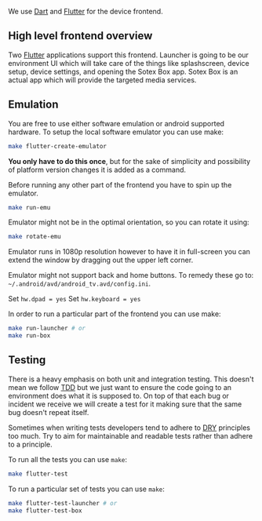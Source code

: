 We use [Dart](https://dart.dev/guides) and [Flutter](https://docs.flutter.dev/) for the device frontend.

## High level frontend overview

Two [Flutter](https://docs.flutter.dev/) applications support this frontend.
Launcher is going to be our environment UI which will take care of the things like splashscreen, device setup, device settings, and opening the Sotex Box app.
Sotex Box is an actual app which will provide the targeted media services.

## Emulation

You are free to use either software emulation or android supported hardware. To setup the local software emulator you can use make:
```bash
make flutter-create-emulator
```
**You only have to do this once**, but for the sake of simplicity and possibility of platform version changes it is added as a command.

Before running any other part of the frontend you have to spin up the emulator.
```bash
make run-emu
```

Emulator might not be in the optimal orientation, so you can rotate it using:
```bash
make rotate-emu
```

Emulator runs in 1080p resolution however to have it in full-screen you can extend the window
by dragging out the upper left corner.

Emulator might not support back and home buttons. To remedy these go to: ```~/.android/avd/android_tv.avd/config.ini```.

Set ```hw.dpad = yes```
Set ```hw.keyboard = yes```

In order to run a particular part of the frontend you can use make:

```bash
make run-launcher # or
make run-box
```

## Testing

There is a heavy emphasis on both unit and integration testing. This doesn't mean we follow [TDD](https://en.wikipedia.org/wiki/Test-driven_development) but we just want to ensure the code going to an environment does what it is supposed to. On top of that each bug or incident we receive we will create a test for it making sure that the same bug doesn't repeat itself.

Sometimes when writing tests developers tend to adhere to [DRY](https://en.wikipedia.org/wiki/Don't_repeat_yourself) principles too much. Try to aim for maintainable and readable tests rather than adhere to a principle.

To run all the tests you can use `make`:
```bash
make flutter-test
```

To run a particular set of tests you can use `make`:
```bash
make flutter-test-launcher # or
make flutter-test-box
```
